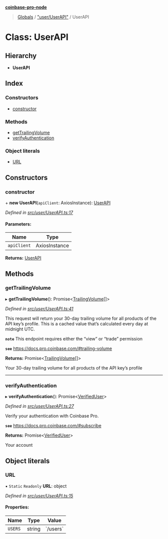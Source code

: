**[coinbase-pro-node](../README.md)**

> [Globals](../globals.md) / ["user/UserAPI"](../modules/_user_userapi_.md) / UserAPI

# Class: UserAPI

## Hierarchy

- **UserAPI**

## Index

### Constructors

- [constructor](_user_userapi_.userapi.md#constructor)

### Methods

- [getTrailingVolume](_user_userapi_.userapi.md#gettrailingvolume)
- [verifyAuthentication](_user_userapi_.userapi.md#verifyauthentication)

### Object literals

- [URL](_user_userapi_.userapi.md#url)

## Constructors

### constructor

\+ **new UserAPI**(`apiClient`: AxiosInstance): [UserAPI](_user_userapi_.userapi.md)

_Defined in [src/user/UserAPI.ts:17](https://github.com/bennycode/coinbase-pro-node/blob/a3ed45b/src/user/UserAPI.ts#L17)_

#### Parameters:

| Name        | Type          |
| ----------- | ------------- |
| `apiClient` | AxiosInstance |

**Returns:** [UserAPI](_user_userapi_.userapi.md)

## Methods

### getTrailingVolume

▸ **getTrailingVolume**(): Promise<[TrailingVolume](../interfaces/_user_userapi_.trailingvolume.md)[]\>

_Defined in [src/user/UserAPI.ts:41](https://github.com/bennycode/coinbase-pro-node/blob/a3ed45b/src/user/UserAPI.ts#L41)_

This request will return your 30-day trailing volume for all products of the API key’s profile. This is a cached value that’s calculated every day at midnight UTC.

**`note`** This endpoint requires either the “view” or “trade” permission

**`see`** https://docs.pro.coinbase.com/#trailing-volume

**Returns:** Promise<[TrailingVolume](../interfaces/_user_userapi_.trailingvolume.md)[]\>

Your 30-day trailing volume for all products of the API key’s profile

---

### verifyAuthentication

▸ **verifyAuthentication**(): Promise<[VerifiedUser](../interfaces/_user_userapi_.verifieduser.md)\>

_Defined in [src/user/UserAPI.ts:27](https://github.com/bennycode/coinbase-pro-node/blob/a3ed45b/src/user/UserAPI.ts#L27)_

Verify your authentication with Coinbase Pro.

**`see`** https://docs.pro.coinbase.com/#subscribe

**Returns:** Promise<[VerifiedUser](../interfaces/_user_userapi_.verifieduser.md)\>

Your account

## Object literals

### URL

▪ `Static` `Readonly` **URL**: object

_Defined in [src/user/UserAPI.ts:15](https://github.com/bennycode/coinbase-pro-node/blob/a3ed45b/src/user/UserAPI.ts#L15)_

#### Properties:

| Name    | Type   | Value      |
| ------- | ------ | ---------- |
| `USERS` | string | \`/users\` |
